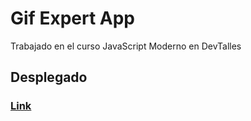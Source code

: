# Gif Expert App
Trabajado en el curso JavaScript Moderno en DevTalles

## Desplegado
### [Link](https://gif-expert-app-js.netlify.app/)
